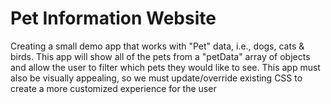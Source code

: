 # Pet Information Website
Creating a small demo app that works with "Pet" data, i.e., dogs, cats & birds.
This app will show all of the pets from a "petData" array of objects and allow the user to filter which pets they would like to see.
This app must also be visually appealing, so we must update/override existing CSS to create a more customized experience for the user
